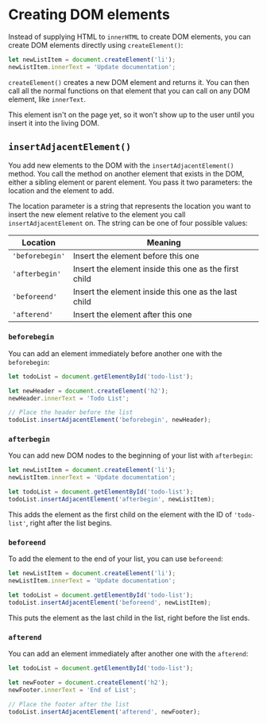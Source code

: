 # Creating DOM elements

Instead of supplying HTML to `innerHTML` to create DOM elements, you can create DOM elements directly using `createElement()`:

```js
let newListItem = document.createElement('li');
newListItem.innerText = 'Update documentation';
```

`createElement()` creates a new DOM element and returns it. You can then call all the normal functions on that element that you can call on any DOM element, like `innerText`.

This element isn't on the page yet, so it won't show up to the user until you insert it into the living DOM.

## `insertAdjacentElement()`

You add new elements to the DOM with the `insertAdjacentElement()` method. You call the method on another element that exists in the DOM, either a sibling element or parent element. You pass it two parameters: the location and the element to add.

The location parameter is a string that represents the location you want to insert the new element relative to the element you call `insertAdjacentElement` on. The string can be one of four possible values:

| **Location**    | **Meaning**                                           |
| --------------- | ----------------------------------------------------- |
| `'beforebegin'` | Insert the element before this one                    |
| `'afterbegin'`  | Insert the element inside this one as the first child |
| `'beforeend'`   | Insert the element inside this one as the last child  |
| `'afterend'`    | Insert the element after this one                     |

### `beforebegin`

You can add an element immediately before another one with the `beforebegin`:

```js
let todoList = document.getElementById('todo-list');

let newHeader = document.createElement('h2');
newHeader.innerText = 'Todo List';

// Place the header before the list
todoList.insertAdjacentElement('beforebegin', newHeader);
```

### `afterbegin`

You can add new DOM nodes to the beginning of your list with `afterbegin`:

```js
let newListItem = document.createElement('li');
newListItem.innerText = 'Update documentation';

let todoList = document.getElementById('todo-list');
todoList.insertAdjacentElement('afterbegin', newListItem);
```

This adds the element as the first child on the element with the ID of `'todo-list'`, right after the list begins.

### `beforeend`

To add the element to the end of your list, you can use `beforeend`:

```js
let newListItem = document.createElement('li');
newListItem.innerText = 'Update documentation';

let todoList = document.getElementById('todo-list');
todoList.insertAdjacentElement('beforeend', newListItem);
```

This puts the element as the last child in the list, right before the list ends.

### `afterend`

You can add an element immediately after another one with the `afterend`:

```js
let todoList = document.getElementById('todo-list');

let newFooter = document.createElement('h2');
newFooter.innerText = 'End of List';

// Place the footer after the list
todoList.insertAdjacentElement('afterend', newFooter);
```